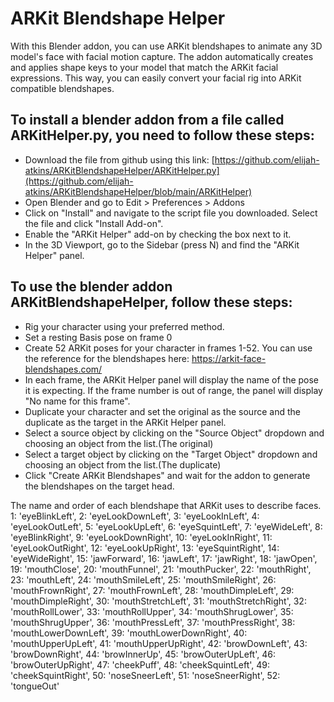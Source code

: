 # ARKit Blendshape Helper
With this Blender addon, you can use ARKit blendshapes to animate any 3D model's face with facial motion capture. The addon automatically creates and applies shape keys to your model that match the ARKit facial expressions. This way, you can easily convert your facial rig into ARKit compatible blendshapes.

## To install a blender addon from a file called ARKitHelper.py, you need to follow these steps:
- Download the file from github using this link: [https://github.com/elijah-atkins/ARKitBlendshapeHelper/ARKitHelper.py](https://github.com/elijah-atkins/ARKitBlendshapeHelper/blob/main/ARKitHelper)
- Open Blender and go to Edit > Preferences > Addons
- Click on "Install" and navigate to the script file you downloaded. Select the file and click "Install Add-on".
- Enable the "ARKit Helper" add-on by checking the box next to it.
- In the 3D Viewport, go to the Sidebar (press N) and find the "ARKit Helper" panel.
## To use the blender addon ARKitBlendshapeHelper, follow these steps:
- Rig your character using your preferred method.
- Set a resting Basis pose on frame 0
- Create 52 ARKit poses for your character in frames 1-52. You can use the reference for the blendshapes here: https://arkit-face-blendshapes.com/ 
-  In each frame, the ARKit Helper panel will display the name of the pose it is expecting. If the frame number is out of range, the panel will display "No name for this frame".
- Duplicate your character and set the original as the source and the duplicate as the target in the ARKit Helper panel.
- Select a source object by clicking on the "Source Object" dropdown and choosing an object from the list.(The original)
- Select a target object by clicking on the "Target Object" dropdown and choosing an object from the list.(The duplicate)
- Click "Create ARKit Blendshapes" and wait for the addon to generate the blendshapes on the target head.

The name and order of each blendshape that ARKit uses to describe faces.
  1: 'eyeBlinkLeft',
  2: 'eyeLookDownLeft',
  3: 'eyeLookInLeft',
  4: 'eyeLookOutLeft',
  5: 'eyeLookUpLeft',
  6: 'eyeSquintLeft',
  7: 'eyeWideLeft',
  8: 'eyeBlinkRight',
  9: 'eyeLookDownRight',
  10: 'eyeLookInRight',
  11: 'eyeLookOutRight',
  12: 'eyeLookUpRight',
  13: 'eyeSquintRight',
  14: 'eyeWideRight',
  15: 'jawForward',
  16: 'jawLeft',
  17: 'jawRight',
  18: 'jawOpen',
  19: 'mouthClose',
  20: 'mouthFunnel',
  21: 'mouthPucker',
  22: 'mouthRight',
  23: 'mouthLeft',
  24: 'mouthSmileLeft',
  25: 'mouthSmileRight',
  26: 'mouthFrownRight',
  27: 'mouthFrownLeft',
  28: 'mouthDimpleLeft',
  29: 'mouthDimpleRight',
  30: 'mouthStretchLeft',
  31: 'mouthStretchRight',
  32: 'mouthRollLower',
  33: 'mouthRollUpper',
  34: 'mouthShrugLower',
  35: 'mouthShrugUpper',
  36: 'mouthPressLeft',
  37: 'mouthPressRight',
  38: 'mouthLowerDownLeft',
  39: 'mouthLowerDownRight',
  40: 'mouthUpperUpLeft',
  41: 'mouthUpperUpRight',
  42: 'browDownLeft',
  43: 'browDownRight',
  44: 'browInnerUp',
  45: 'browOuterUpLeft',
  46: 'browOuterUpRight',
  47: 'cheekPuff',
  48: 'cheekSquintLeft',
  49: 'cheekSquintRight',
  50: 'noseSneerLeft',
  51: 'noseSneerRight',
  52: 'tongueOut'

